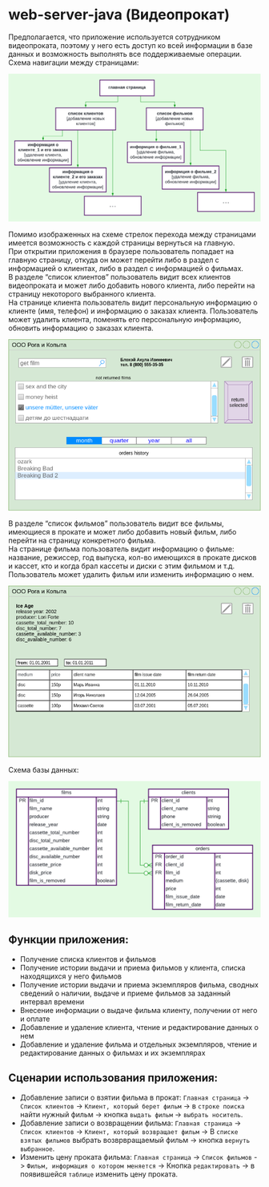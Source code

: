 # web-server-java (Видеопрокат)

Предполагается, что приложение используется сотрудником видеопроката, поэтому у него есть доступ ко всей информации в базе данных и возможность выполнять все поддерживаемые операции.  
Схема навигации между страницами:

![Alt text](./Images/pages.png)

Помимо изображенных на схеме стрелок перехода между страницами имеется возможность с каждой страницы вернуться на главную.  
При открытии приложения в браузере пользователь попадает на главную страницу, откуда он может перейти либо в раздел с информацией о клиентах, либо в раздел с информацией о фильмах.  
В разделе “список клиентов” пользователь видит всех клиентов видеопроката и может либо добавить нового клиента, либо перейти на страницу некоторого выбранного клиента.   
На странице клиента пользователь видит персональную информацию о клиенте (имя, телефон) и информацию о заказах клиента. Пользователь может удалить клиента, поменять его персональную информацию, обновить информацию о заказах клиента.

![Alt text](./Images/client.png)

В разделе “список фильмов” пользователь видит все фильмы, имеющиеся в прокате и может либо добавить новый фильм, либо перейти на страницу конкретного фильма.  
На странице фильма пользователь видит информацию о фильме: название, режиссер, год выпуска, кол-во имеющихся в прокате дисков и кассет, кто и когда брал кассеты и диски с этим фильмом и т.д. Пользователь может удалить фильм или изменить информацию о нем.

![Alt text](./Images/films.png)

Схема базы данных:

![Alt text](./Images/bd.png)

## Функции приложения:
- Получение списка клиентов и фильмов
- Получение истории выдачи и приема фильмов у клиента, списка находящихся у него фильмов
- Получение истории выдачи и приема экземпляров фильма, сводных сведений о наличии, выдаче и приеме фильмов за заданный интервал времени
- Внесение информации о выдаче фильма клиенту, получении от него и оплате
- Добавление и удаление клиента, чтение и редактирование данных о нем
- Добавление и удаление фильма и отдельных экземпляров, чтение и редактирование данных о фильмах и их экземплярах
## Сценарии использования приложения:
- Добавление записи о взятии фильма в прокат: `Главная страница` -> `Список клиентов` -> `Клиент, который берет фильм` -> в `строке поиска` найти нужный фильм -> кнопка `выдать фильм` -> `выбрать носитель`.
- Добавление записи о возвращении фильма: `Главная страница` -> `Список клиентов` -> `Клиент, который возвращает фильм` -> В `списке взятых фильмов` выбрать возврвращаемый фильм -> кнопка `вернуть выбранное`.
- Изменить цену проката фильма: `Главная страница` -> `Список фильмов` -> `Фильм, информация о котором меняется` -> Кнопка `редактировать` -> в появившейся `таблице` изменить цену проката.


